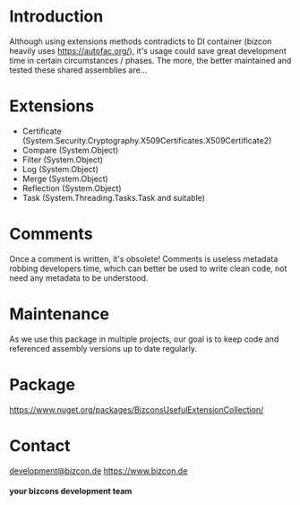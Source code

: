 # Introduction 
Although using extensions methods contradicts to DI container (bizcon heavily uses https://autofac.org/), it's usage could save great development time in certain circumstances / phases.
The more, the better maintained and tested these shared assemblies are...

# Extensions
* Certificate (System.Security.Cryptography.X509Certificates.X509Certificate2)
* Compare (System.Object)
* Filter (System.Object)
* Log (System.Object)
* Merge (System.Object)
* Reflection (System.Object)
* Task (System.Threading.Tasks.Task and suitable)

# Comments
Once a comment is written, it's obsolete!
Comments is useless metadata robbing developers time, which can better be used to write clean code, not need any metadata to be understood.

# Maintenance
As we use this package in multiple projects, our goal is to keep code and referenced assembly versions up to date regularly.

# Package
https://www.nuget.org/packages/BizconsUsefulExtensionCollection/

# Contact
development@bizcon.de
https://www.bizcon.de

#### your bizcons development team